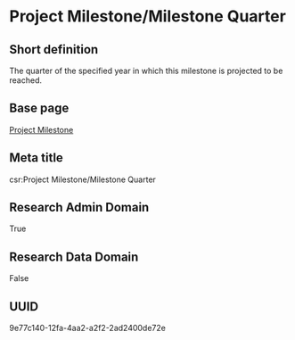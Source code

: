 # Project Milestone/Milestone Quarter
## Short definition
The quarter of the specified year in which this milestone is projected to be reached.
## Base page
[Project Milestone](https://github.com/EuroCRIS/CASRAI-Dictionairies/blob/main/Objects/Project%20Milestone.md)
## Meta title
csr:Project Milestone/Milestone Quarter
## Research Admin Domain
True
## Research Data Domain
False
## UUID
9e77c140-12fa-4aa2-a2f2-2ad2400de72e
